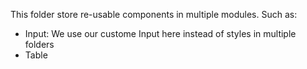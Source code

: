 This folder store re-usable components in multiple modules.
Such as:
- Input: We use our custome Input here instead of styles in multiple folders
- Table
